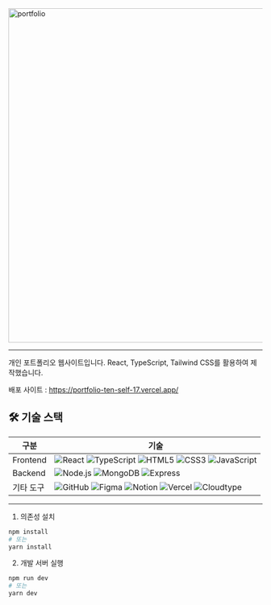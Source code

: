 <img width="901" height="664" alt="portfolio" src="https://github.com/user-attachments/assets/b98fea15-e93b-4dbb-8bd5-9c98fa952348" />


---

개인 포트폴리오 웹사이트입니다. React, TypeScript, Tailwind CSS를 활용하여 제작했습니다.

배포 사이트 : https://portfolio-ten-self-17.vercel.app/

## 🛠️ 기술 스택

| 구분       | 기술                                                                                                                                                      |
|------------|-----------------------------------------------------------------------------------------------------------------------------------------------------------|
| Frontend   | ![React](https://img.shields.io/badge/React-61DAFB?style=flat&logo=react&logoColor=white) ![TypeScript](https://img.shields.io/badge/TypeScript-3178C6?style=flat&logo=typescript&logoColor=white) ![HTML5](https://img.shields.io/badge/HTML5-E34F26?style=flat&logo=html5&logoColor=white) ![CSS3](https://img.shields.io/badge/CSS3-1572B6?style=flat&logo=css3&logoColor=white) ![JavaScript](https://img.shields.io/badge/JavaScript-F7DF1E?style=flat&logo=javascript&logoColor=black) |
| Backend    | ![Node.js](https://img.shields.io/badge/Node.js-339933?style=flat&logo=node.js&logoColor=white) ![MongoDB](https://img.shields.io/badge/MongoDB-47A248?style=flat&logo=mongodb&logoColor=white) ![Express](https://img.shields.io/badge/Express-000000?style=flat&logo=express&logoColor=white) |
| 기타 도구  | ![GitHub](https://img.shields.io/badge/GitHub-181717?style=flat&logo=github&logoColor=white) ![Figma](https://img.shields.io/badge/Figma-F24E1E?style=flat&logo=figma&logoColor=white) ![Notion](https://img.shields.io/badge/Notion-000000?style=flat&logo=notion&logoColor=white) ![Vercel](https://img.shields.io/badge/Vercel-000000?style=flat&logo=vercel&logoColor=white) ![Cloudtype](https://img.shields.io/badge/Cloudtype-000000?style=flat&logo=cloud&logoColor=white) |

---

1. 의존성 설치
```bash
npm install
# 또는
yarn install

```

2.  개발 서버 실행
```bash
npm run dev
# 또는
yarn dev
```
